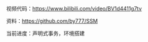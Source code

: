 
视频代码：https://www.bilibili.com/video/BV1d4411g7tv

资料：https://github.com/by777/SSM


当前进度：声明式事务，环境搭建

